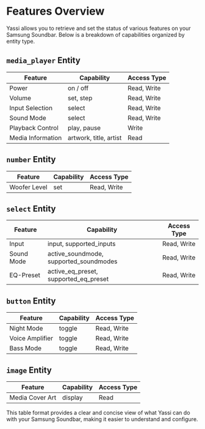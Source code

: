 # Features Overview

Yassi allows you to retrieve and set the status of various features on your Samsung Soundbar. Below is a breakdown of capabilities organized by entity type.

## `media_player` Entity

| **Feature**       | **Capability** | **Access Type** |
|-------------------|----------------|-----------------|
| Power             | on / off       | Read, Write     |
| Volume            | set, step      | Read, Write     |
| Input Selection   | select         | Read, Write     |
| Sound Mode        | select         | Read, Write     |
| Playback Control  | play, pause    | Write           |
| Media Information | artwork, title, artist | Read    |

## `number` Entity

| **Feature** | **Capability** | **Access Type** |
|-------------|----------------|-----------------|
| Woofer Level | set           | Read, Write     |

## `select` Entity

| **Feature**       | **Capability**        | **Access Type** |
|-------------------|-----------------------|-----------------|
| Input             | input, supported_inputs | Read, Write   |
| Sound Mode        | active_soundmode, supported_soundmodes | Read, Write |
| EQ-Preset         | active_eq_preset, supported_eq_preset | Read, Write |

## `button` Entity

| **Feature**       | **Capability** | **Access Type** |
|-------------------|----------------|-----------------|
| Night Mode        | toggle         | Read, Write     |
| Voice Amplifier   | toggle         | Read, Write     |
| Bass Mode         | toggle         | Read, Write     |

## `image` Entity

| **Feature**       | **Capability** | **Access Type** |
|-------------------|----------------|-----------------|
| Media Cover Art   | display        | Read            |

This table format provides a clear and concise view of what Yassi can do with your Samsung Soundbar, making it easier to understand and configure.
